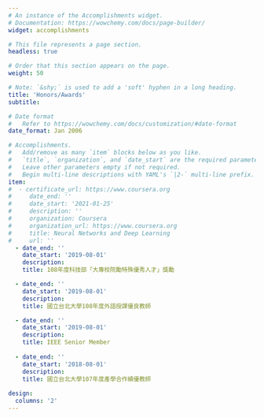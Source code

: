 ```yaml
---
# An instance of the Accomplishments widget.
# Documentation: https://wowchemy.com/docs/page-builder/
widget: accomplishments

# This file represents a page section.
headless: true

# Order that this section appears on the page.
weight: 50

# Note: `&shy;` is used to add a 'soft' hyphen in a long heading.
title: 'Honors/Awards'
subtitle:

# Date format
#   Refer to https://wowchemy.com/docs/customization/#date-format
date_format: Jan 2006

# Accomplishments.
#   Add/remove as many `item` blocks below as you like.
#   `title`, `organization`, and `date_start` are the required parameters.
#   Leave other parameters empty if not required.
#   Begin multi-line descriptions with YAML's `|2-` multi-line prefix.
item:
#  - certificate_url: https://www.coursera.org
#     date_end: ''
#     date_start: '2021-01-25'
#     description: ''
#     organization: Coursera
#     organization_url: https://www.coursera.org
#     title: Neural Networks and Deep Learning
#     url: ''
  - date_end: ''
    date_start: '2019-08-01'
    description: 
    title: 108年度科技部「大專校院勵特殊優秀人才」獎勵

  - date_end: ''
    date_start: '2019-08-01'
    description: 
    title: 國立台北大學108年度外語授課優良教師

  - date_end: ''
    date_start: '2019-08-01'
    description: 
    title: IEEE Senior Member
    
  - date_end: ''
    date_start: '2018-08-01'
    description: 
    title: 國立台北大學107年度產學合作績優教師
    
design:
  columns: '2'
---
```

